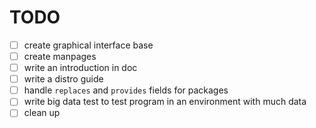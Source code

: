 # TODO

- [ ] create graphical interface base
- [ ] create manpages
- [ ] write an introduction in doc
- [ ] write a distro guide
- [ ] handle `replaces` and `provides` fields for packages
- [ ] write big data test to test program in an environment with much data
- [ ] clean up
